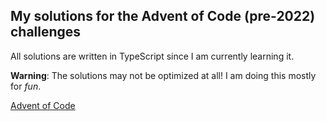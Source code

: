 ## My solutions for the Advent of Code (pre-2022) challenges

All solutions are written in TypeScript since I am currently learning it.

**Warning**: The solutions may not be optimized at all! I am doing this mostly for *fun*.

[Advent of Code](https://adventofcode.com/events)